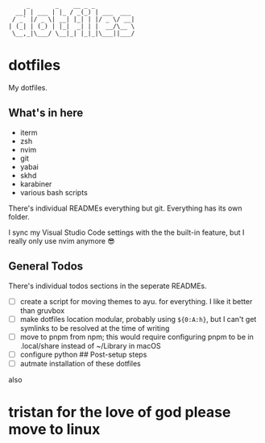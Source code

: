 ```text
     _       _    __ _ _
  __| | ___ | |_ / _(_) | ___  ___
 / _` |/ _ \| __| |_| | |/ _ \/ __|
| (_| | (_) | |_|  _| | |  __/\__ \
 \__,_|\___/ \__|_| |_|_|\___||___/
```

# dotfiles

My dotfiles.

## What's in here

- iterm
- zsh
- nvim
- git
- yabai
- skhd
- karabiner
- various bash scripts

There's individual READMEs everything but git. Everything has its own folder.

I sync my Visual Studio Code settings with the the built-in feature, but I really only use nvim anymore 😎

## General Todos

There's individual todos sections in the seperate READMEs.

- [ ] create a script for moving themes to ayu. for everything. I like it better than gruvbox
- [ ] make dotfiles location modular, probably using `${0:A:h}`, but I can't get symlinks to be resolved at the time of writing
- [ ] move to pnpm from npm; this would require configuring pnpm to be in .local/share instead of ~/Library in macOS
- [ ] configure python ## Post-setup steps
- [ ] autmate installation of these dotfiles

also

# tristan for the love of god please move to linux
